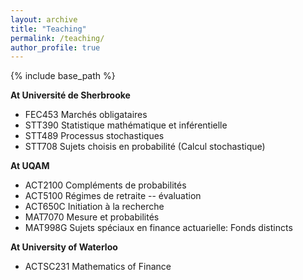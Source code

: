 ```yaml
---
layout: archive
title: "Teaching"
permalink: /teaching/
author_profile: true
---
```


{% include base_path %}

<strong>At Université de Sherbrooke</strong>
- FEC453 Marchés obligataires
- STT390 Statistique mathématique et inférentielle
- STT489 Processus stochastiques
- STT708 Sujets choisis en probabilité (Calcul stochastique)


<strong>At UQAM</strong>

- ACT2100 Compléments de probabilités 
- ACT5100 Régimes de retraite -- évaluation
- ACT650C Initiation à la recherche
- MAT7070 Mesure et probabilités
- MAT998G Sujets spéciaux en finance actuarielle: Fonds distincts


<strong>At University of Waterloo</strong>

- ACTSC231 Mathematics of Finance
